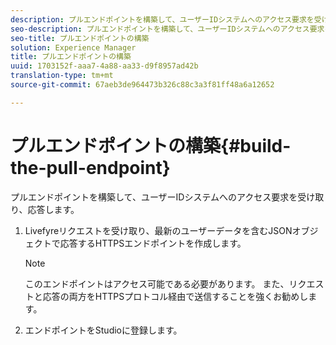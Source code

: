 ```yaml
---
description: プルエンドポイントを構築して、ユーザーIDシステムへのアクセス要求を受け取り、応答します。
seo-description: プルエンドポイントを構築して、ユーザーIDシステムへのアクセス要求を受け取り、応答します。
seo-title: プルエンドポイントの構築
solution: Experience Manager
title: プルエンドポイントの構築
uuid: 1703152f-aaa7-4a88-aa33-d9f8957ad42b
translation-type: tm+mt
source-git-commit: 67aeb3de964473b326c88c3a3f81ff48a6a12652

---
```



# プルエンドポイントの構築{#build-the-pull-endpoint}

プルエンドポイントを構築して、ユーザーIDシステムへのアクセス要求を受け取り、応答します。

1. Livefyreリクエストを受け取り、最新のユーザーデータを含むJSONオブジェクトで応答するHTTPSエンドポイントを作成します。

   >[!NOTE]
   >
   >このエンドポイントはアクセス可能である必要があります。 また、リクエストと応答の両方をHTTPSプロトコル経由で送信することを強くお勧めします。

1. エンドポイントをStudioに登録します。
